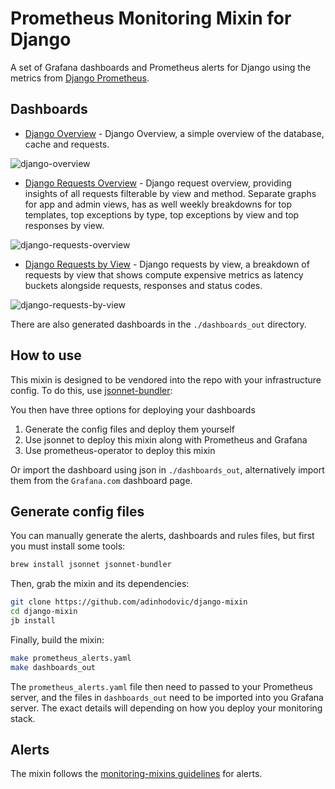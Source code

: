 # Prometheus Monitoring Mixin for Django

A set of Grafana dashboards and Prometheus alerts for Django using the metrics from [Django Prometheus](https://github.com/korfuri/django-prometheus).

## Dashboards

- [Django Overview](https://grafana.com/grafana/dashboards/17617-django-overview/) - Django Overview, a simple overview of the database, cache and requests.

![django-overview](images/django-overview.png)

- [Django Requests Overview](https://grafana.com/grafana/dashboards/17616-django-requests-overview/) - Django request overview, providing insights of all requests filterable by view and method. Separate graphs for app and admin views, has as well weekly breakdowns for top templates, top exceptions by type, top exceptions by view and top responses by view.

![django-requests-overview](images/django-requests-overview.png)

- [Django Requests by View](https://grafana.com/grafana/dashboards/17613-django-requests-by-view/) - Django requests by view, a breakdown of requests by view that shows compute expensive metrics as latency buckets alongside requests, responses and status codes.

![django-requests-by-view](images/django-requests-by-view.png)

There are also generated dashboards in the `./dashboards_out` directory.

## How to use

This mixin is designed to be vendored into the repo with your infrastructure config.
To do this, use [jsonnet-bundler](https://github.com/jsonnet-bundler/jsonnet-bundler):

You then have three options for deploying your dashboards

1. Generate the config files and deploy them yourself
2. Use jsonnet to deploy this mixin along with Prometheus and Grafana
3. Use prometheus-operator to deploy this mixin

Or import the dashboard using json in `./dashboards_out`, alternatively import them from the `Grafana.com` dashboard page.

## Generate config files

You can manually generate the alerts, dashboards and rules files, but first you
must install some tools:

```sh
brew install jsonnet jsonnet-bundler
```

Then, grab the mixin and its dependencies:

```sh
git clone https://github.com/adinhodovic/django-mixin
cd django-mixin
jb install
```

Finally, build the mixin:

```sh
make prometheus_alerts.yaml
make dashboards_out
```

The `prometheus_alerts.yaml` file then need to passed
to your Prometheus server, and the files in `dashboards_out` need to be imported
into you Grafana server. The exact details will depending on how you deploy your
monitoring stack.

## Alerts

The mixin follows the [monitoring-mixins guidelines](https://github.com/monitoring-mixins/docs#guidelines-for-alert-names-labels-and-annotations) for alerts.
